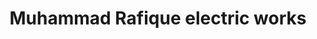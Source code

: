 ---
title: "Muhammad Rafique electric works"
url: /karachi/muhammad-rafique-electric-works/
shop: shop
---
